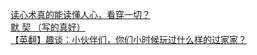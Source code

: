   
[读心术真的能读懂人心，看穿一切？](http://www.dianyue.me/archives/959/12palfggkn0e2hhe/)  
[默 契 （写的真好）](http://www.dianyue.me/archives/514/rosob7qfq009jpp1/)  
[【英翻】趣谈：小伙伴们，你们小时候玩过什么样的过家家？](http://www.dianyue.me/archives/554/eqbt1geg2gi3sbvo/)
